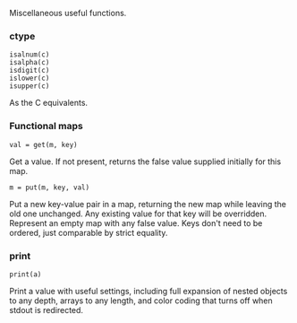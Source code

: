 Miscellaneous useful functions.

### ctype

```
isalnum(c)
isalpha(c)
isdigit(c)
islower(c)
isupper(c)
```

As the C equivalents.

### Functional maps

```
val = get(m, key)
```

Get a value. If not present, returns the false value supplied initially for this map.

```
m = put(m, key, val)
```

Put a new key-value pair in a map, returning the new map while leaving the old one unchanged. Any existing value for that key will be overridden. Represent an empty map with any false value. Keys don't need to be ordered, just comparable by strict equality.

### print

```
print(a)
```

Print a value with useful settings, including full expansion of nested objects to any depth, arrays to any length, and color coding that turns off when stdout is redirected.
